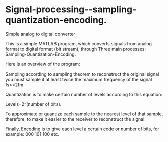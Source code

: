 # Signal-processing--sampling-quantization-encoding.
Simple analog to digital converter

This is a simple MATLAB program, which converts signals from analog format to digital format (bit stream), through
Three main processes: Sampling-Quantization-Encoding.
 
Here is an overview of the program:

Sampling according to sampling theorem to reconstruct the original signal you must sample it at least twice the maximum frequency of the signal 
fs>=2fm.

Quantization is to make certain number of levels according to this equation:

Levels=2^(number of bits).

To approximate or quantize each sample to the nearest level of that sample, therefore, to make it
easier to the receiver to reconstruct the signal.

Finally, Encoding is to give each level a certain code or number of bits, for example: 000 101 100 etc.
